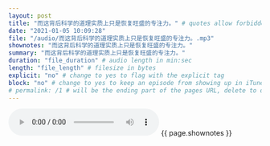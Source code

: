 ```yaml
---
layout: post
title: "而这背后科学的道理实质上只是恢复旺盛的专注力。" # quotes allow forbidden characters like the colon
date: "2021-01-05 10:09:28"
file: "/audio/而这背后科学的道理实质上只是恢复旺盛的专注力。.mp3"
shownotes: "而这背后科学的道理实质上只是恢复旺盛的专注力。"
summary: "而这背后科学的道理实质上只是恢复旺盛的专注力。"
duration: "file_duration" # audio length in min:sec
length: "file_length" # filesize in bytes
explicit: "no" # change to yes to flag with the explicit tag
block: "no" # change to yes to keep an episode from showing up in iTunes
# permalink: /1 # will be the ending part of the pages URL, delete to default to the title
---
```


<audio controls>
<source src="{{site.url}}{{site.baseurl}}{{ page.file }}" type="audio/x-mp3">
Your browser does not support the audio element.
</audio>
{{ page.shownotes }}
